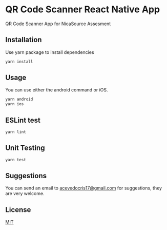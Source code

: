 # QR Code Scanner React Native App

QR Code Scanner App for NicaSource Assesment

## Installation

Use yarn package to install dependencies

```bash
yarn install
```

## Usage

You can use either the android command or iOS.

```bash
yarn android
yarn ios
```

## ESLint test

```bash
yarn lint
```

## Unit Testing

```bash
yarn test
```

## Suggestions
You can send an email to acevedocris17@gmail.com for suggestions, they are very welcome.

## License
[MIT](https://choosealicense.com/licenses/mit/)
